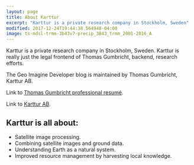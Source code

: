 ```yaml
---
layout: page
title: About Karttur
excerpt: "Karttur is a private research company in Stockholm, Sweden"
modified: 2017-12-24T19:44:38.564948-04:00
image: ts-mdsl-trmm-3b43v7-precip_3B43_trmm_2001-2016_A
---
```


Karttur is a private research company in Stockholm, Sweden. Karttur is really just the legal frontend of Thomas Gumbricht, backend, research efforts.

The Geo Imagine Developer blog is maintained by Thomas Gumbricht, Karttur AB.

Link to [Thomas Gumbricht professional resumé](https://karttur.github.io/professional/).

Link to [Karttur AB](https://karttur.com/).

## Karttur is all about:

* Satellite image processing.
* Combining satellite images and ground data.
* Understanding Earth as a natural system.
* Improved resource management by harvesting local knowledge.
